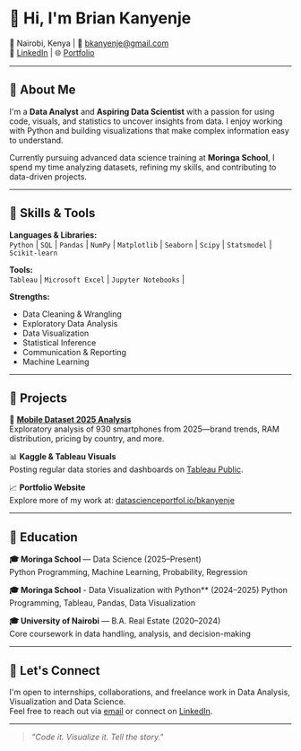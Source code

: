 # 👋 Hi, I'm Brian Kanyenje

📍 Nairobi, Kenya | 📧 bkanyenje@gmail.com  
🔗 [LinkedIn](https://www.linkedin.com/in/brian-kanyenje-bk/) | 🌐 [Portfolio](https://www.datascienceportfol.io/bkanyenje)

---

## 🧠 About Me

I'm a **Data Analyst** and **Aspiring Data Scientist** with a passion for using code, visuals, and statistics to uncover insights from data. I enjoy working with Python and building visualizations that make complex information easy to understand.  

Currently pursuing advanced data science training at **Moringa School**, I spend my time analyzing datasets, refining my skills, and contributing to data-driven projects.

---

## 💼 Skills & Tools

**Languages & Libraries:**  
`Python` | `SQL` | `Pandas` | `NumPy` | `Matplotlib` | `Seaborn` | `Scipy` | `Statsmodel` | `Scikit-learn`

**Tools:**  
`Tableau` | `Microsoft Excel` | `Jupyter Notebooks` | 

**Strengths:**  
- Data Cleaning & Wrangling  
- Exploratory Data Analysis  
- Data Visualization  
- Statistical Inference  
- Communication & Reporting
- Machine Learning

---

## 📂 Projects

📱 **[Mobile Dataset 2025 Analysis](https://www.kaggle.com/code/arthur254/mobile-dataset-2025)**  
Exploratory analysis of 930 smartphones from 2025—brand trends, RAM distribution, pricing by country, and more.

📊 **Kaggle & Tableau Visuals**  
Posting regular data stories and dashboards on [Tableau Public](https://public.tableau.com/app/profile/brian.arthur1141/vizzes).

📈 **Portfolio Website**  
Explore more of my work at: [datascienceportfol.io/bkanyenje](https://www.datascienceportfol.io/bkanyenje)

---

## 📘 Education

**🎓 Moringa School** — Data Science (2025–Present)  
Python Programming, Machine Learning, Probability, Regression

**🎓 Moringa School** - Data Visualization with Python** (2024–2025)
Python Programming, Tableau, Pandas, Data Visualization

**🎓 University of Nairobi** — B.A. Real Estate (2020–2024)  
Core coursework in data handling, analysis, and decision-making

---

## 🤝 Let's Connect

I'm open to internships, collaborations, and freelance work in Data Analysis, Visualization and Data Science.  
Feel free to reach out via [email](mailto:bkanyenje@gmail.com) or connect on [LinkedIn]([https://www.linkedin.com/in/brian-kanyenje-72818b358](https://www.linkedin.com/in/brian-kanyenje-bk/)).

---

> *"Code it. Visualize it. Tell the story."*
